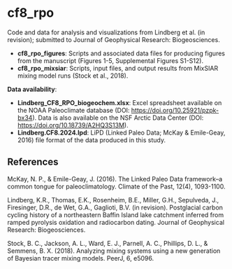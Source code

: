 # cf8_rpo

Code and data for analysis and visualizations from Lindberg et al. (in revision); submitted to Journal of Geophysical Research: Biogeosciences.

- **cf8_rpo_figures**: Scripts and associated data files for producing figures from the manuscript (Figures 1-5, Supplemental Figures S1-S12).
- **cf8_rpo_mixsiar**: Scripts, input files, and output results from MixSIAR mixing model runs (Stock et al., 2018). 

**Data availability**: 
- **Lindberg_CF8_RPO_biogeochem.xlsx**: Excel spreadsheet available on the NOAA Paleoclimate database (DOI: https://doi.org/10.25921/pzpk-bx34). Data is also available on the NSF Arctic Data Center (DOI: https://doi.org/10.18739/A2HQ3S13M).
- **Lindberg.CF8.2024.lpd**: LiPD (Linked Paleo Data; McKay & Emile-Geay, 2016) file format of the data produced in this study.

## References
McKay, N. P., & Emile-Geay, J. (2016). The Linked Paleo Data framework–a common tongue for paleoclimatology. Climate of the Past, 12(4), 1093-1100.

Lindberg, K.R., Thomas, E.K., Rosenheim, B.E., Miller, G.H., Sepulveda, J., Firesinger, D.R., de Wet, G.A., Gaglioti, B.V. (in revision). Postglacial carbon cycling history of a northeastern Baffin Island lake catchment inferred from ramped pyrolysis oxidation and radiocarbon dating. Journal of Geophysical Research: Biogeosciences.

Stock, B. C., Jackson, A. L., Ward, E. J., Parnell, A. C., Phillips, D. L., & Semmens, B. X. (2018). Analyzing mixing systems using a new generation of Bayesian tracer mixing models. PeerJ, 6, e5096.
